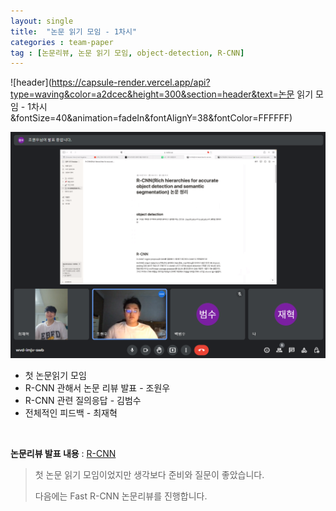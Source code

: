 ```yaml
---
layout: single
title:  "논문 읽기 모임 - 1차시"
categories : team-paper
tag : [논문리뷰, 논문 읽기 모임, object-detection, R-CNN]
---
```


![header](https://capsule-render.vercel.app/api?type=waving&color=a2dcec&height=300&section=header&text=논문 읽기 모임 - 1차시&fontSize=40&animation=fadeIn&fontAlignY=38&fontColor=FFFFFF)

![KakaoTalk_20220707_185555964](/images/2022-07-11-resume_read1/KakaoTalk_20220707_185555964.png)



- 첫 논문읽기 모임
- R-CNN 관해서 논문 리뷰 발표 - 조원우
- R-CNN 관련 질의응답 - 김범수
- 전체적인 피드백 - 최재혁

&nbsp;

**논문리뷰 발표 내용** : [R-CNN](https://exultant-firewall-95c.notion.site/R-CNN-Rich-hierarchies-for-accurate-object-detection-and-semantic-segmentation-d2ea8d4bb9bf44eb8c5ca4422b754801)



> 첫 논문 읽기 모임이었지만 생각보다 준비와 질문이 좋았습니다. 
>
> 다음에는 Fast R-CNN 논문리뷰를 진행합니다. 